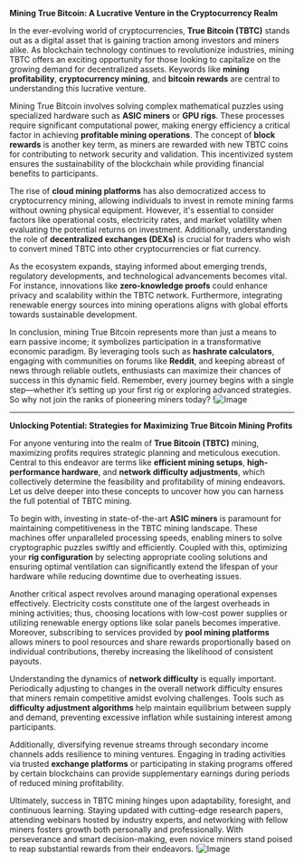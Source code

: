 **Mining True Bitcoin: A Lucrative Venture in the Cryptocurrency Realm**

In the ever-evolving world of cryptocurrencies, **True Bitcoin (TBTC)** stands out as a digital asset that is gaining traction among investors and miners alike. As blockchain technology continues to revolutionize industries, mining TBTC offers an exciting opportunity for those looking to capitalize on the growing demand for decentralized assets. Keywords like **mining profitability**, **cryptocurrency mining**, and **bitcoin rewards** are central to understanding this lucrative venture.

Mining True Bitcoin involves solving complex mathematical puzzles using specialized hardware such as **ASIC miners** or **GPU rigs**. These processes require significant computational power, making energy efficiency a critical factor in achieving **profitable mining operations**. The concept of **block rewards** is another key term, as miners are rewarded with new TBTC coins for contributing to network security and validation. This incentivized system ensures the sustainability of the blockchain while providing financial benefits to participants.

The rise of **cloud mining platforms** has also democratized access to cryptocurrency mining, allowing individuals to invest in remote mining farms without owning physical equipment. However, it's essential to consider factors like operational costs, electricity rates, and market volatility when evaluating the potential returns on investment. Additionally, understanding the role of **decentralized exchanges (DEXs)** is crucial for traders who wish to convert mined TBTC into other cryptocurrencies or fiat currency.

As the ecosystem expands, staying informed about emerging trends, regulatory developments, and technological advancements becomes vital. For instance, innovations like **zero-knowledge proofs** could enhance privacy and scalability within the TBTC network. Furthermore, integrating renewable energy sources into mining operations aligns with global efforts towards sustainable development.

In conclusion, mining True Bitcoin represents more than just a means to earn passive income; it symbolizes participation in a transformative economic paradigm. By leveraging tools such as **hashrate calculators**, engaging with communities on forums like **Reddit**, and keeping abreast of news through reliable outlets, enthusiasts can maximize their chances of success in this dynamic field. Remember, every journey begins with a single step—whether it’s setting up your first rig or exploring advanced strategies. So why not join the ranks of pioneering miners today? !![Image](https://github.com/user-attachments/assets/3be06921-4469-491d-bd37-5f14c53422b7)

---

**Unlocking Potential: Strategies for Maximizing True Bitcoin Mining Profits**

For anyone venturing into the realm of **True Bitcoin (TBTC)** mining, maximizing profits requires strategic planning and meticulous execution. Central to this endeavor are terms like **efficient mining setups**, **high-performance hardware**, and **network difficulty adjustments**, which collectively determine the feasibility and profitability of mining endeavors. Let us delve deeper into these concepts to uncover how you can harness the full potential of TBTC mining.

To begin with, investing in state-of-the-art **ASIC miners** is paramount for maintaining competitiveness in the TBTC mining landscape. These machines offer unparalleled processing speeds, enabling miners to solve cryptographic puzzles swiftly and efficiently. Coupled with this, optimizing your **rig configuration** by selecting appropriate cooling solutions and ensuring optimal ventilation can significantly extend the lifespan of your hardware while reducing downtime due to overheating issues.

Another critical aspect revolves around managing operational expenses effectively. Electricity costs constitute one of the largest overheads in mining activities; thus, choosing locations with low-cost power supplies or utilizing renewable energy options like solar panels becomes imperative. Moreover, subscribing to services provided by **pool mining platforms** allows miners to pool resources and share rewards proportionally based on individual contributions, thereby increasing the likelihood of consistent payouts.

Understanding the dynamics of **network difficulty** is equally important. Periodically adjusting to changes in the overall network difficulty ensures that miners remain competitive amidst evolving challenges. Tools such as **difficulty adjustment algorithms** help maintain equilibrium between supply and demand, preventing excessive inflation while sustaining interest among participants.

Additionally, diversifying revenue streams through secondary income channels adds resilience to mining ventures. Engaging in trading activities via trusted **exchange platforms** or participating in staking programs offered by certain blockchains can provide supplementary earnings during periods of reduced mining profitability.

Ultimately, success in TBTC mining hinges upon adaptability, foresight, and continuous learning. Staying updated with cutting-edge research papers, attending webinars hosted by industry experts, and networking with fellow miners fosters growth both personally and professionally. With perseverance and smart decision-making, even novice miners stand poised to reap substantial rewards from their endeavors. !![Image](https://github.com/user-attachments/assets/3be06921-4469-491d-bd37-5f14c53422b7)